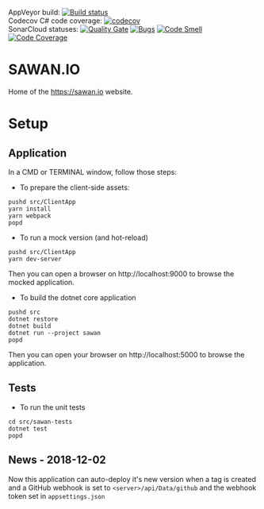 AppVeyor build: [![Build status](https://ci.appveyor.com/api/projects/status/l1c7qjueue6rxulx?svg=true)](https://ci.appveyor.com/project/jscoobyced/sawan-io)  
Codecov C# code coverage: [![codecov](https://codecov.io/gh/jscoobyced/sawan.io/branch/master/graph/badge.svg)](https://codecov.io/gh/jscoobyced/sawan.io)  
SonarCloud statuses: [![Quality Gate](https://sonarcloud.io/api/project_badges/measure?project=sawan&metric=alert_status&v=11)](https://sonarcloud.io/dashboard?id=sawan)
[![Bugs](https://sonarcloud.io/api/project_badges/measure?project=sawan&metric=bugs&v=11)](https://sonarcloud.io/dashboard?id=sawan)
[![Code Smell](https://sonarcloud.io/api/project_badges/measure?project=sawan&metric=code_smells&v=11)](https://sonarcloud.io/dashboard?id=sawan)
[![Code Coverage](https://sonarcloud.io/api/project_badges/measure?project=sawan&metric=coverage&v=11)](https://sonarcloud.io/dashboard?id=sawan)

# SAWAN.IO
Home of the https://sawan.io website.

# Setup

## Application

In a CMD or TERMINAL window, follow those steps:
- To prepare the client-side assets:
```
pushd src/ClientApp
yarn install
yarn webpack
popd
```

- To run a mock version (and hot-reload)
```
pushd src/ClientApp
yarn dev-server
```

Then you can open a browser on http://localhost:9000 to browse the mocked application.

- To build the dotnet core application
```
pushd src
dotnet restore
dotnet build
dotnet run --project sawan
popd
```

Then you can open your browser on http://localhost:5000 to browse the application.

## Tests

- To run the unit tests
```
cd src/sawan-tests
dotnet test
popd
```

## News - 2018-12-02

Now this application can auto-deploy it's new version when a tag is created and a GitHub webhook is set
 to `<server>/api/Data/github` and the webhook token set in `appsettings.json`